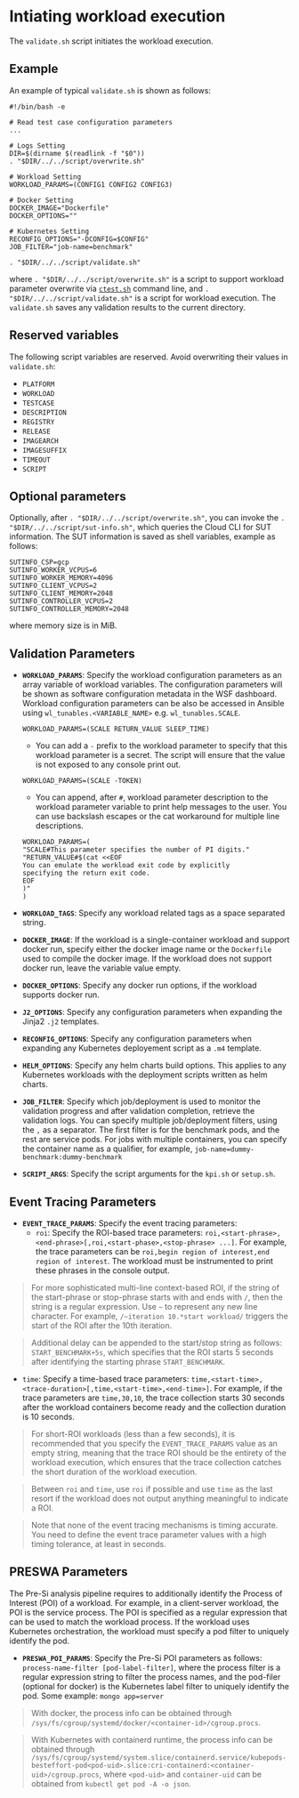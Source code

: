
# Intiating workload execution

The `validate.sh` script initiates the workload execution.

## Example

An example of typical `validate.sh` is shown as follows:

```shell
#!/bin/bash -e

# Read test case configuration parameters
... 

# Logs Setting
DIR=$(dirname $(readlink -f "$0"))
. "$DIR/../../script/overwrite.sh"

# Workload Setting
WORKLOAD_PARAMS=(CONFIG1 CONFIG2 CONFIG3)

# Docker Setting
DOCKER_IMAGE="Dockerfile"
DOCKER_OPTIONS=""

# Kubernetes Setting
RECONFIG_OPTIONS="-DCONFIG=$CONFIG"
JOB_FILTER="job-name=benchmark"

. "$DIR/../../script/validate.sh"
```

where `. "$DIR/../../script/overwrite.sh"` is a script to support workload parameter overwrite via [`ctest.sh`][ctest] command line, and `. "$DIR/../../script/validate.sh"` is a script for workload execution. The `validate.sh` saves any validation results to the current directory.

## Reserved variables

The following script variables are reserved. Avoid overwriting their values in `validate.sh`:
- `PLATFORM`
- `WORKLOAD`
- `TESTCASE`
- `DESCRIPTION`
- `REGISTRY`
- `RELEASE`
- `IMAGEARCH`
- `IMAGESUFFIX`
- `TIMEOUT`
- `SCRIPT`

## Optional parameters

Optionally, after `. "$DIR/../../script/overwrite.sh"`, you can invoke the `. "$DIR/../../script/sut-info.sh"`, which queries the Cloud CLI for SUT information. The SUT information is saved as shell variables, example as follows:

```shell
SUTINFO_CSP=gcp
SUTINFO_WORKER_VCPUS=6
SUTINFO_WORKER_MEMORY=4096
SUTINFO_CLIENT_VCPUS=2
SUTINFO_CLIENT_MEMORY=2048
SUTINFO_CONTROLLER_VCPUS=2
SUTINFO_CONTROLLER_MEMORY=2048
```
where memory size is in MiB.  

## Validation Parameters

- **`WORKLOAD_PARAMS`**: Specify the workload configuration parameters as an array variable of workload variables. The configuration parameters will be shown as software configuration metadata in the WSF dashboard. Workload configuration parameters can be also be accessed in Ansible using `wl_tunables.<VARIABLE_NAME>` e.g. `wl_tunables.SCALE`.

  ```shell
  WORKLOAD_PARAMS=(SCALE RETURN_VALUE SLEEP_TIME)
  ```
  - You can add a `-` prefix to the workload parameter to specify that this workload parameter is a secret. The script will ensure that the value is not exposed to any console print out.  

  ```shell
  WORKLOAD_PARAMS=(SCALE -TOKEN)
  ```
  - You can append, after `#`, workload parameter description to the workload parameter variable to print help messages to the user. You can use backslash escapes or the cat workaround for multiple line descriptions.  

  ```shell
  WORKLOAD_PARAMS=(
  "SCALE#This parameter specifies the number of PI digits."
  "RETURN_VALUE#$(cat <<EOF
  You can emulate the workload exit code by explicitly
  specifying the return exit code.
  EOF
  )"
  )
  ```

- **`WORKLOAD_TAGS`**: Specify any workload related tags as a space separated string.
- **`DOCKER_IMAGE`**: If the workload is a single-container workload and support docker run, specify either the docker image name or the `Dockerfile` used to compile the docker image. If the workload does not support docker run, leave the variable value empty.
- **`DOCKER_OPTIONS`**: Specify any docker run options, if the workload supports docker run.
- **`J2_OPTIONS`**: Specify any configuration parameters when expanding the Jinja2 `.j2` templates.
- **`RECONFIG_OPTIONS`**: Specify any configuration parameters when expanding any Kubernetes deployement script as a `.m4` template.
- **`HELM_OPTIONS`**: Specify any helm charts build options. This applies to any Kubernetes workloads with the deployment scripts written as helm charts.
- **`JOB_FILTER`**: Specify which job/deployment is used to monitor the validation progress and after validation completion, retrieve the validation logs. You can specify multiple job/deployment filters, using the `,` as a separator. The first filter is for the benchmark pods, and the rest are service pods. For jobs with multiple containers, you can specify the container name as a qualifier, for example, `job-name=dummy-benchmark:dummy-benchmark`
- **`SCRIPT_ARGS`**: Specify the script arguments for the `kpi.sh` or `setup.sh`.


## Event Tracing Parameters

- **`EVENT_TRACE_PARAMS`**: Specify the event tracing parameters:  
  - `roi`: Specify the ROI-based trace parameters: `roi,<start-phrase>,<end-phrase>[,roi,<start-phase>,<stop-phrase> ...]`. For example, the trace parameters can be `roi,begin region of interest,end region of interest`. The workload must be instrumented to print these phrases in the console output.

> For more sophisticated multi-line context-based ROI, if the string of the start-phrase or stop-phrase starts with and ends with `/`, then the string is a regular expression. Use `~` to represent any new line character. For example, `/~iteration 10.*start workload/` triggers the start of the ROI after the 10th iteration. 

> Additional delay can be appended to the start/stop string as follows: `START_BENCHMARK+5s`, which specifies that the ROI starts 5 seconds after identifying the starting phrase `START_BENCHMARK`.  

  - `time`: Specify a time-based trace parameters: `time,<start-time>,<trace-duration>[,time,<start-time>,<end-time>]`. For example, if the trace parameters are `time,30,10`, the trace collection starts 30 seconds after the workload containers become ready and the collection duration is 10 seconds.

> For short-ROI workloads (less than a few seconds), it is recommended that you specify the `EVENT_TRACE_PARAMS` value as an empty string, meaning that the trace ROI should be the entirety of the workload execution, which ensures that the trace collection catches the short duration of the workload execution.

> Between `roi` and `time`, use `roi` if possible and use `time` as the last resort if the workload does not output anything meaningful to indicate a ROI.

> Note that none of the event tracing mechanisms is timing accurate. You need to define the event trace parameter values with a high timing tolerance, at least in seconds.

## PRESWA Parameters

The Pre-Si analysis pipeline requires to additionally identify the Process of Interest (POI) of a workload. For example, in a client-server workload, the POI is the service process. The POI is specified as a regular expression that can be used to match the workload process. If the workload uses Kubernetes orchestration, the workload must specify a pod filter to uniquely identify the pod.

- **`PRESWA_POI_PARAMS`**: Specify the Pre-Si POI parameters as follows: `process-name-filter [pod-label-filter]`, where the process filter is a regular expression string to filter the process names, and the pod-filer (optional for docker) is the Kubernetes label filter to uniquely identify the pod. Some example: `mongo app=server`

> With docker, the process info can be obtained through `/sys/fs/cgroup/systemd/docker/<container-id>/cgroup.procs`.

> With Kubernetes with containerd runtime, the process info can be obtained through `/sys/fs/cgroup/systemd/system.slice/containerd.service/kubepods-besteffort-pod<pod-uid>.slice:cri-containerd:<container-uid>/cgroup.procs`, where `<pod-uid>` and `container-uid` can be obtained from `kubectl get pod -A -o json`.

[ctest]: ../../user-guide/executing-workload/ctest.md
